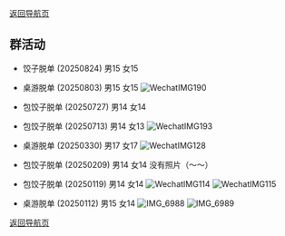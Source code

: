 [返回导航页](https://github.com/141801/info/blob/main/tinder.md)
## 群活动

- 饺子脱单 (20250824) 男15 女15
- 桌游脱单 (20250803) 男15 女15
![WechatIMG190](https://github.com/user-attachments/assets/268c3627-93d3-43d8-aa73-4f84508e4123)

- 包饺子脱单 (20250727) 男14 女14
  
- 包饺子脱单 (20250713) 男14 女13
![WechatIMG193](https://github.com/user-attachments/assets/962b5477-ca62-4ae1-80ca-a3f7b82d736d)


- 桌游脱单 (20250330) 男17 女17
![WechatIMG128](https://github.com/user-attachments/assets/da2ccf52-53b4-49f8-852e-3588891e5484)


- 包饺子脱单 (20250209) 男14 女14
   没有照片（～～）
- 包饺子脱单 (20250119) 男14 女14
![WechatIMG114](https://github.com/user-attachments/assets/56f01273-4b83-4f6a-aeb1-098399d127a4)
![WechatIMG115](https://github.com/user-attachments/assets/f186ca70-a325-42cf-abf5-517cc8b2cdb0)


- 桌游脱单 (20250112) 男15 女14
![IMG_6988](https://github.com/user-attachments/assets/b46fbf8b-1bb8-49bd-b101-3ac94522cef4)
![IMG_6989](https://github.com/user-attachments/assets/2c382d7d-25f9-4fc0-bd7c-a8eb78f71986)



[返回导航页](https://github.com/141801/info/blob/main/tinder.md)
